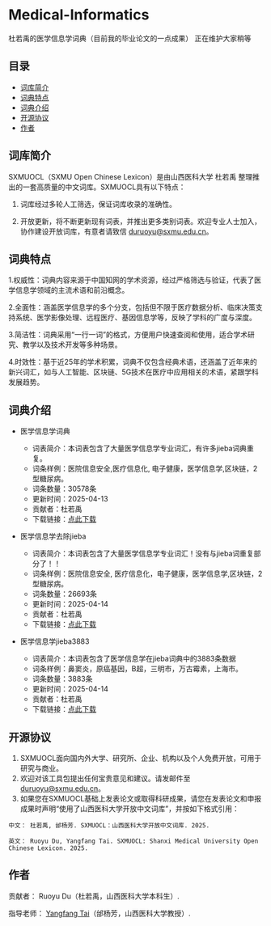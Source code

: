 # Medical-Informatics
杜若禹的医学信息学词典（目前我的毕业论文的一点成果）
正在维护大家稍等

## 目录

* [词库简介](#词库简介)
* [词典特点](#词典特点)
* [词典介绍](#词典介绍)
* [开源协议](#开源协议)
* [作者](#作者)

## 词库简介

SXMUOCL（SXMU Open Chinese Lexicon）是由山西医科大学 杜若禹 整理推出的一套高质量的中文词库。SXMUOCL具有以下特点：

1. 词库经过多轮人工筛选，保证词库收录的准确性。

2. 开放更新，将不断更新现有词表，并推出更多类别词表。欢迎专业人士加入，协作建设开放词库，有意者请致信 duruoyu@sxmu.edu.cn。


## 词典特点

1.权威性：词典内容来源于中国知网的学术资源，经过严格筛选与验证，代表了医学信息学领域的主流术语和前沿概念。

2.全面性：涵盖医学信息学的多个分支，包括但不限于医疗数据分析、临床决策支持系统、医学影像处理、远程医疗、基因信息学等，反映了学科的广度与深度。

3.简洁性：词典采用“一行一词”的格式，方便用户快速查阅和使用，适合学术研究、教学以及技术开发等多种场景。

4.时效性：基于近25年的学术积累，词典不仅包含经典术语，还涵盖了近年来的新兴词汇，如与人工智能、区块链、5G技术在医疗中应用相关的术语，紧跟学科发展趋势。


## 词典介绍

* 医学信息学词典
	* 词表简介：本词表包含了大量医学信息学专业词汇，有许多jieba词典重复。
	* 词条样例：医院信息安全,医疗信息化, 电子健康，医学信息学,区块链，2型糖尿病。
	* 词条数量：30578条
	* 更新时间：2025-04-13
	* 贡献者：杜若禹
	* 下载链接：[点此下载](https://github.com/shanruhai/Medical-Informatics/blob/main/%E5%8C%BB%E5%AD%A6%E4%BF%A1%E6%81%AF%E5%AD%A6%E8%AF%8D%E5%85%B8)

* 医学信息学去除jieba
	* 词表简介：本词表包含了大量医学信息学专业词汇！没有与jieba词重复部分了！！
	* 词条样例：医院信息安全, 医疗信息化，电子健康，医学信息学,区块链，2型糖尿病。
	* 词条数量：26693条
	* 更新时间：2025-04-14
	* 贡献者：杜若禹
	* 下载链接：[点此下载](https://github.com/shanruhai/Medical-Informatics/blob/main/%E5%8C%BB%E5%AD%A6%E4%BF%A1%E6%81%AF%E5%AD%A6%E5%8E%BB%E9%99%A4jieba)

 * 医学信息学jieba3883
   	* 词表简介：本词表包含了医学信息学在jieba词典中的3883条数据
	* 词条样例：鼻窦炎，原癌基因，B超，三明市，万古霉素，上海市。
	* 词条数量：3883条
	* 更新时间：2025-04-14
	* 贡献者：杜若禹
	* 下载链接：[点此下载](https://github.com/shanruhai/Medical-Informatics/blob/main/%E5%8C%BB%E5%AD%A6%E4%BF%A1%E6%81%AF%E5%AD%A6jieba3883)



## 开源协议	

1. SXMUOCL面向国内外大学、研究所、企业、机构以及个人免费开放，可用于研究与商业。
2. 欢迎对该工具包提出任何宝贵意见和建议。请发邮件至 duruoyu@sxmu.edu.cn。
3. 如果您在SXMUOCL基础上发表论文或取得科研成果，请您在发表论文和申报成果时声明“使用了山西医科大学开放中文词库”，并按如下格式引用：

```
中文： 杜若禹, 邰杨芳. SXMUOCL：山西医科大学开放中文词库. 2025.
```

```
英文： Ruoyu Du, Yangfang Tai. SXMUOCL: Shanxi Medical University Open Chinese Lexicon. 2025.
```

## 作者

贡献者： Ruoyu Du（杜若禹，山西医科大学本科生）.

指导老师： [Yangfang Tai]( 邰杨芳-山西医科大学管理学院)（邰杨芳，山西医科大学教授）.
